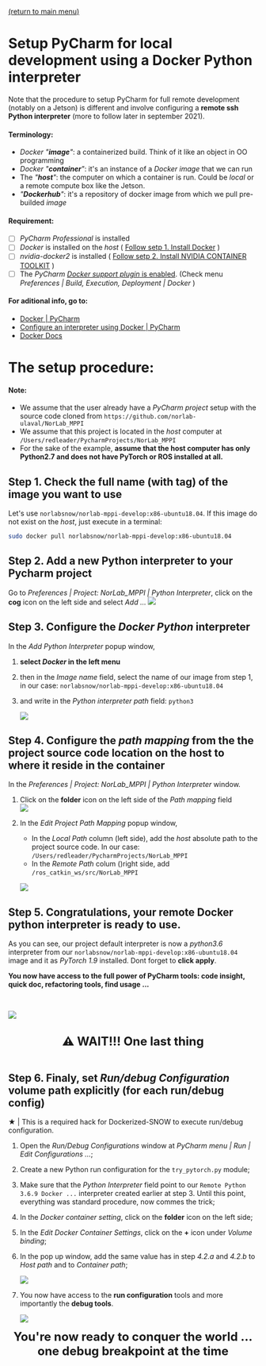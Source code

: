 [(return to main menu)](https://github.com/RedLeader962/Dockerized-SNOW)

# Setup PyCharm for local development using a Docker Python interpreter

Note that the procedure to setup PyCharm for full remote development (notably on a Jetson) is different and involve configuring a **remote ssh Python interpreter** (more to follow later in september 2021).

#### Terminology:
- *Docker "**image**"*: a containerized build. Think of it like an object in OO programming
- *Docker "**container**"*: it's an instance of a *Docker image* that we can run
- The _"**host**"_: the computer on which a container is run. Could be *local* or a remote compute box like the Jetson. 
- *"**Dockerhub**"*: it's a repository of docker image from which we pull pre-builded *image*

#### Requirement:
- [ ] *PyCharm Professional* is installed
- [ ] *Docker* is installed on the *host* ( [Follow setp 1. Install Docker](https://github.com/RedLeader962/Dockerized-SNOW/blob/master/how_to_readme/README_x86_architecture.md) )
- [ ] *nvidia-docker2* is installed ( [Follow setp 2. Install NVIDIA CONTAINER TOOLKIT](https://github.com/RedLeader962/Dockerized-SNOW/blob/master/how_to_readme/README_x86_architecture.md) )
- [ ] The *PyCharm* [*Docker support plugin* is enabled]((https://www.jetbrains.com/help/pycharm/docker.html)). (Check menu *Preferences | Build, Execution, Deployment | Docker* )

#### For aditional info, go to:
- [Docker | PyCharm](https://www.jetbrains.com/help/pycharm/docker.html)
- [Configure an interpreter using Docker | PyCharm](https://www.jetbrains.com/help/pycharm/using-docker-as-a-remote-interpreter.html)
- [Docker Docs](https://docs.docker.com/)

# The setup procedure: 
#### Note:  
- We assume that the user already have a *PyCharm project* setup with the source code cloned from `https://github.com/norlab-ulaval/NorLab_MPPI` 
- We assume that this project is located in the *host* computer at `/Users/redleader/PycharmProjects/NorLab_MPPI`
- For the sake of the example, **assume that the host computer has only Python2.7 and does not have PyTorch or ROS installed at all.** 

## Step 1. Check the full name (with tag) of the image you want to use
Let's use `norlabsnow/norlab-mppi-develop:x86-ubuntu18.04`. If this image do not exist on the *host*, just execute in a terminal:
```bash 
sudo docker pull norlabsnow/norlab-mppi-develop:x86-ubuntu18.04
```   

## Step  2. Add a new Python interpreter to your Pycharm project
Go to *Preferences | Project: NorLab_MPPI | Python Interpreter*, click on the **cog** icon  on the left side and select *Add ...*
![](../visual/remote_python_interpreter_pycharm_setup_snapshot/rpi1.png)

## Step 3. Configure the *Docker Python* interpreter
In the *Add Python Interpreter* popup window, 
1. **select *Docker* in the left menu** 
2. then in the *Image name* field, select the name of our image from step 1, in our case: `norlabsnow/norlab-mppi-develop:x86-ubuntu18.04`
3. and write in the *Python interpreter path* field: `python3` 

   ![](../visual/remote_python_interpreter_pycharm_setup_snapshot/rpi2.png)

## Step 4. Configure the *path mapping* from the the project source code location on the host to where it reside in the container
In the *Preferences | Project: NorLab_MPPI | Python Interpreter* window.
1. Click on the **folder** icon on the left side of the *Path mapping* field  
   ![](../visual/remote_python_interpreter_pycharm_setup_snapshot/rpi3.png)
2. In the *Edit Project Path Mapping* popup window, 
   - In the *Local Path*  column (left side), add the *host*  absolute path to the project source code. In our case: `/Users/redleader/PycharmProjects/NorLab_MPPI`
   - In the *Remote Path* colum ()right side,  add `/ros_catkin_ws/src/NorLab_MPPI`

   ![](../visual/remote_python_interpreter_pycharm_setup_snapshot/rpi4.png)

## Step 5. Congratulations, your remote Docker python interpreter is ready to use. 
As you can see, our project default interpreter is now a *python3.6* interpreter from our `norlabsnow/norlab-mppi-develop:x86-ubuntu18.04` image and it as *PyTorch 1.9* installed. Dont forget to **click apply**.

**You now have access to the full power of PyCharm tools: code insight, quick doc, refactoring tools, find usage ...**

<br>

![](../visual/remote_python_interpreter_pycharm_setup_snapshot/rpi5.png)

<br>

[comment]: <> (***⚠️ | WAIT!!! One last thing***)
<div align="center">
<span style="font-weight: bolder;font-size: x-large;" ><b>⚠️ WAIT!!! One last thing</b></span>
</div>

<br>

## Step 6. Finaly, set *Run/debug Configuration* volume path explicitly (for each run/debug config)
★ | This is a required hack for Dockerized-SNOW to execute run/debug configuration.
1. Open the *Run/Debug Configurations* window at *PyCharm menu | Run | Edit Configurations ...*;
2. Create a new Python run configuration for the `try_pytorch.py` module;
3. Make sure that the *Python Interpreter* field point to our `Remote Python 3.6.9 Docker ...` interpreter created earlier at step 3. Until this point, everything was standard procedure,  now commes the trick;
4. In the *Docker container setting*, click on the **folder** icon on the left side;
5. In the *Edit Docker Container Settings*, click on the **+** icon under *Volume binding*; 
6. In the pop up window, add the same value has in step *4.2.a* and *4.2.b* to *Host path* and to *Container path*;

   ![](../visual/remote_python_interpreter_pycharm_setup_snapshot/rpi6.png)


7. You now have access to the **run configuration** tools and more importantly the **debug tools**.

   ![](../visual/remote_python_interpreter_pycharm_setup_snapshot/rpi7.png)


[comment]: <> (**You're now ready to conquer the world ... one debug breakpoint at the time**)
<div align="center">
<span style="font-weight: bolder;font-size: x-large;"><b>You're now ready to conquer the world ... one debug breakpoint at the time</b></span>
</div>
<br>
